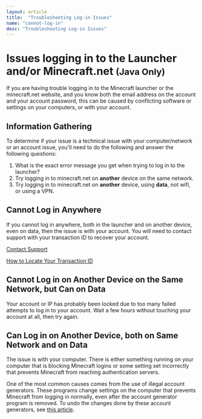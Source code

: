 ```yaml
---
layout: article
title:  "Troubleshooting Log-in Issues"
name: "cannot-log-in"
desc: "Troubleshooting Log-in Issues"
---
```


# Issues logging in to the Launcher and/or Minecraft.net <small>(Java Only)</small>

If you are having trouble logging in to the Minecraft launcher or the minecraft.net website, and you know both the email address on the account and your account password, this can be caused by conflicting software or settings on your computers, or with your account.

## Information Gathering

To determine if your issue is a technical issue with your computer/network or an account issue, you'll need to do the following and answer the following questions:

1. What is the exact error message you get when trying to log in to the launcher?
2. Try logging in to minecraft.net on **another** device on the same network.
3. Try logging in to minecraft.net on **another** device, using **data**, not wifi, or using a VPN.

## Cannot Log in Anywhere

If you cannot log in anywhere, both in the launcher and on another device, even on data, then the issue is with your account. You will need to contact support with your transaction ID to recover your account.

[Contact Support](https://help.minecraft.net/hc/en-us/requests/new)

[How to Locate Your Transaction ID](https://help.minecraft.net/hc/en-us/articles/360029977371-What-is-a-transaction-ID-)

## Cannot Log in on Another Device on the Same Network, but Can on Data

Your account or IP has probably been locked due to too many failed attempts to log in to your account. Wait a few hours without touching your account at all, then try again.

## Can Log in on Another Device, both on Same Network and on Data

The issue is with your computer. There is either something running on your computer that is blocking Minecraft logins or some setting set incorrectly that prevents Minecraft from reaching authentication servers.

One of the most common causes comes from the use of illegal account generators. These programs change settings on the computer that prevents Minecraft from logging in normally, even after the account generator program is removed. To undo the changes done by these account generators, see [this article](/help/fix-hosts-file).
